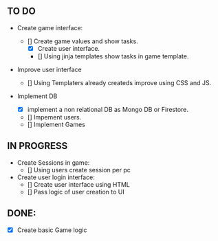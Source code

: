 

## TO DO
- Create game interface:
  - [] Create game values and show tasks.
    - [x] Create user interface.
    - [] Using jinja templates show tasks in game template.

- Improve user interface
  - [] Using Templaters already createds improve using CSS and JS.

- Implement DB
  - [x] implement a non relational DB as Mongo DB or Firestore.
  - [] Impement users.
  - [] Implement Games

## IN PROGRESS
- Create Sessions in game:
  - [] Using users create session per pc
- Create user login interface:
  - [] Create user interface using HTML
  - [] Pass logic of user creation to UI

## DONE:

- [x] Create basic Game logic


